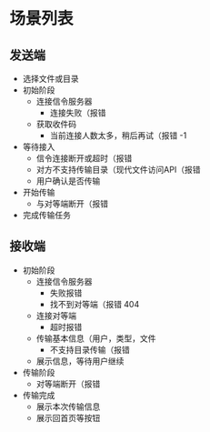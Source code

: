 # 场景列表

## 发送端

- 选择文件或目录
- 初始阶段
  - 连接信令服务器
    - 连接失败（报错
  - 获取收件码
    - 当前连接人数太多，稍后再试（报错 -1
- 等待接入
  - 信令连接断开或超时（报错
  - 对方不支持传输目录（现代文件访问API（报错
  - 用户确认是否传输
- 开始传输
  - 与对等端断开（报错
- 完成传输任务

## 接收端

- 初始阶段
  - 连接信令服务器
    - 失败报错
    - 找不到对等端（报错 404
  - 连接对等端
    - 超时报错
  - 传输基本信息（用户，类型，文件
    - 不支持目录传输（报错
  - 展示信息，等待用户继续
- 传输阶段
  - 对等端断开（报错
- 传输完成
  - 展示本次传输信息
  - 展示回首页等按钮

